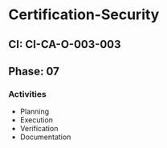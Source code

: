 # Certification-Security

## CI: CI-CA-O-003-003
## Phase: 07

### Activities
- Planning
- Execution
- Verification
- Documentation
